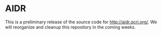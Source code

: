 AIDR
====

This is a preliminary release of the source code for http://aidr.qcri.org/. We will reorganize and cleanup this repository in the coming weeks.
